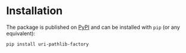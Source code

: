 # Installation

The package is published on [PyPI](https://pypi.org/project/uri-pathlib-factory/) and can be installed with `pip` (or any equivalent):

```bash
pip install uri-pathlib-factory
```
